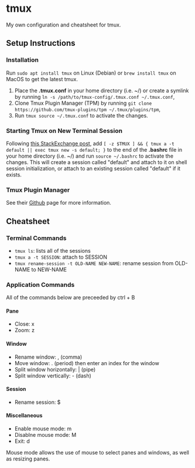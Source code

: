 # tmux

My own configuration and cheatsheet for tmux.

## Setup Instructions

### Installation

Run `sudo apt install tmux` on Linux (Debian) or `brew install tmux` on MacOS to get the latest tmux.

1.  Place the **.tmux.conf** in your home directory (i.e. ~/) or create a symlink by running `ln -s /path/to/tmux-config/.tmux.conf ~/.tmux.conf`,
2.  Clone Tmux Plugin Manager (TPM) by running `git clone https://github.com/tmux-plugins/tpm ~/.tmux/plugins/tpm`,
3.  Run `tmux source ~/.tmux.conf` to activate the changes.

### Starting Tmux on New Terminal Session

Following [this StackExchange post](https://unix.stackexchange.com/questions/43601/how-can-i-set-my-default-shell-to-start-up-tmux), add `[ -z $TMUX ] && { tmux a -t default || exec tmux new -s default; }` to the end of the **.bashrc** file in your home directory (i.e. ~/) and run `source ~/.bashrc` to activate the changes. This will create a session called "default" and attach to it on shell session initialization, or attach to an existing session called "default" if it exists.

### Tmux Plugin Manager

See their [Github](https://github.com/tmux-plugins/tpm) page for more information.

## Cheatsheet

### Terminal Commands

-   `tmux ls`: lists all of the sessions
-   `tmux a -t SESSION`: attach to SESSION
-   `tmux rename-session -t OLD-NAME NEW-NAME`: rename session from OLD-NAME to NEW-NAME

### Application Commands

All of the commands below are preceeded by ctrl + B

#### Pane

-   Close: x
-   Zoom: z 

#### Window

-   Rename window: , (comma)
-   Move window: . (period) then enter an index for the window
-   Split window horizontally: | (pipe)
-   Split window vertically: - (dash)

#### Session

-   Rename session: $

#### Miscellaneous

-   Enable mouse mode: m
-   Disablne mouse mode: M
-   Exit: d

Mouse mode allows the use of mouse to select panes and windows, as well as resizing panes.

